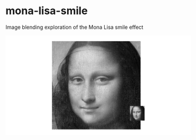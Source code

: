 # mona-lisa-smile
Image blending exploration of the Mona Lisa smile effect

![Mona](00-mona-lisa-face.png)
